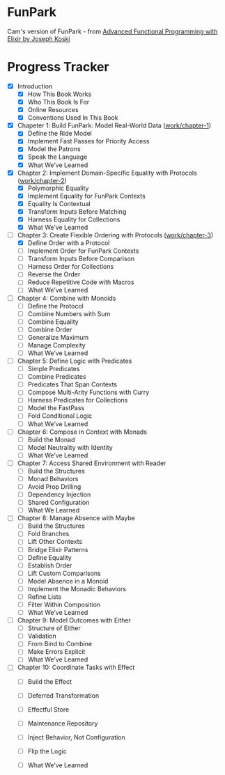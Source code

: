 # FunPark

Cam's version of FunPark - from [Advanced Functional Programming with Elixir by Joseph Koski](https://pragprog.com/titles/jkelixir/advanced-functional-programming-with-elixir/)

# Progress Tracker

- [x] Introduction
  - [x] How This Book Works
  - [x] Who This Book Is For
  - [x] Online Resources
  - [x] Conventions Used In This Book
- [x] Chapeter 1: Build FunPark: Model Real-World Data ([work/chapter-1](https://github.com/camatcode/cam_funpark/tree/work/chapter-1))
  - [x] Define the Ride Model
  - [x] Implement Fast Passes for Priority Access
  - [x] Model the Patrons
  - [x] Speak the Language
  - [x] What We’ve Learned  
- [x] Chapter 2: Implement Domain-Specific Equality with Protocols ([work/chapter-2](https://github.com/camatcode/cam_funpark/tree/work/chapter-2))
  - [x] Polymorphic Equality
  - [x] Implement Equality for FunPark Contexts
  - [x] Equality Is Contextual
  - [x] Transform Inputs Before Matching
  - [x] Harness Equality for Collections
  - [x] What We’ve Learned
- [ ] Chapter 3: Create Flexible Ordering with Protocols ([work/chapter-3](https://github.com/camatcode/cam_funpark/tree/work/chapter-3))
  - [x] Define Order with a Protocol
  - [ ] Implement Order for FunPark Contexts
  - [ ] Transform Inputs Before Comparison
  - [ ] Harness Order for Collections
  - [ ] Reverse the Order
  - [ ] Reduce Repetitive Code with Macros
  - [ ] What We’ve Learned
- [ ] Chapter 4: Combine with Monoids
  - [ ] Define the Protocol
  - [ ] Combine Numbers with Sum
  - [ ] Combine Equality
  - [ ] Combine Order
  - [ ] Generalize Maximum
  - [ ] Manage Complexity
  - [ ] What We’ve Learned
- [ ] Chapter 5: Define Logic with Predicates
  - [ ] Simple Predicates
  - [ ] Combine Predicates
  - [ ] Predicates That Span Contexts
  - [ ] Compose Multi-Arity Functions with Curry
  - [ ] Harness Predicates for Collections
  - [ ] Model the FastPass
  - [ ] Fold Conditional Logic
  - [ ] What We’ve Learned
- [ ] Chapter 6: Compose in Context with Monads
  - [ ] Build the Monad
  - [ ] Model Neutrality with Identity
  - [ ] What We’ve Learned
- [ ] Chapter 7: Access Shared Environment with Reader
  - [ ] Build the Structures
  - [ ] Monad Behaviors
  - [ ] Avoid Prop Drilling
  - [ ] Dependency Injection
  - [ ] Shared Configuration
  - [ ] What We Learned
- [ ] Chapter 8: Manage Absence with Maybe
  - [ ] Build the Structures
  - [ ] Fold Branches
  - [ ] Lift Other Contexts
  - [ ] Bridge Elixir Patterns
  - [ ] Define Equality
  - [ ] Establish Order
  - [ ] Lift Custom Comparisons
  - [ ] Model Absence in a Monoid
  - [ ] Implement the Monadic Behaviors
  - [ ] Refine Lists
  - [ ] Filter Within Composition
  - [ ] What We’ve Learned
- [ ] Chapter 9: Model Outcomes with Either
  - [ ] Structure of Either
  - [ ] Validation
  - [ ] From Bind to Combine
  - [ ] Make Errors Explicit
  - [ ] What We’ve Learned
- [ ] Chapter 10: Coordinate Tasks with Effect
  - [ ] Build the Effect
  - [ ] Deferred Transformation
  - [ ] Effectful Store
  - [ ] Maintenance Repository
  - [ ] Inject Behavior, Not Configuration
  - [ ] Flip the Logic
  - [ ] What We’ve Learned


